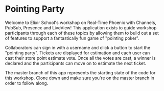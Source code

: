 # Pointing Party
Welcome to Elixir School's workshop on Real-Time Phoenix with Channels, PubSub, Presence and LiveView! This application exists to guide workshop participants through each of these topics by allowing them to build out a set of features to support a fantastically fun game of "pointing poker".

Collaborators can sign in with a username and click a button to start the "pointing party". Tickets are displayed for estimation and each user can cast their store point estimate vote. Once all the votes are cast, a winner is declared and the participants can move on to estimate the next ticket.

The master branch of this app represents the starting state of the code for this workshop. Clone down and make sure you're on the master branch in order to follow along. 
